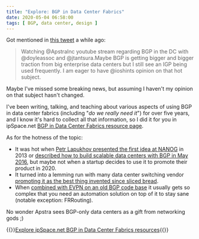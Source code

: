 ```yaml
---
title: "Explore: BGP in Data Center Fabrics"
date: 2020-05-04 06:58:00
tags: [ BGP, data center, design ]
---
```

Got mentioned in [this tweet](https://twitter.com/vpackets/status/1253371082788220929?s=11) a while ago:

> Watching @ApstraInc youtube stream regarding BGP in the DC with @doyleassoc and @jtantsura.Maybe BGP is getting bigger and bigger traction from big enterprise data centers but I still see an IGP being used frequently. I am eager to have @ioshints opinion on that hot subject.

Maybe I've missed some breaking news, but assuming I haven't my opinion on that subject hasn't changed.
<!--more-->
I've been writing, talking, and teaching about various aspects of using BGP in data center fabrics (including "_do we really need it_") for over five years, and I know it's hard to collect all that information, so I did it for you in ipSpace.net [BGP in Data Center Fabrics resource page](https://www.ipspace.net/kb/tag/BGP-DC.html).

As for the hotness of the topic: 

* It was hot when [Petr Lapukhov presented the first idea at NANOG](https://archive.nanog.org/sites/default/files/wed.general.brainslug.lapukhov.20.pdf) in 2013 or [described how to build scalable data centers with BGP in May 2016](https://www.youtube.com/watch?v=yJbqnOdD3cg), but maybe not when a startup decides to use it to promote their product in 2020.
* It turned into a lemming run with many data center switching vendor [promoting it as the best thing invented since sliced bread](https://blog.ipspace.net/2017/11/bgp-as-better-igp-when-and-where.html).
* When [combined with EVPN on an old BGP code base](https://blog.ipspace.net/2020/02/the-evpnbgp-saga-continues.html) it usually gets so complex that you need an automation solution on top of it to stay sane (notable exception: FRRouting).

No wonder Apstra sees BGP-only data centers as a gift from networking gods ;)

{{<jump>}}[Explore ipSpace.net BGP in Data Center Fabrics resources](https://www.ipspace.net/kb/tag/BGP-DC.html){{</jump>}}